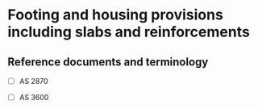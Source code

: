 # Footing and housing provisions including slabs and reinforcements

## Reference documents and terminology

  - [ ] AS 2870
  - [ ] AS 3600


